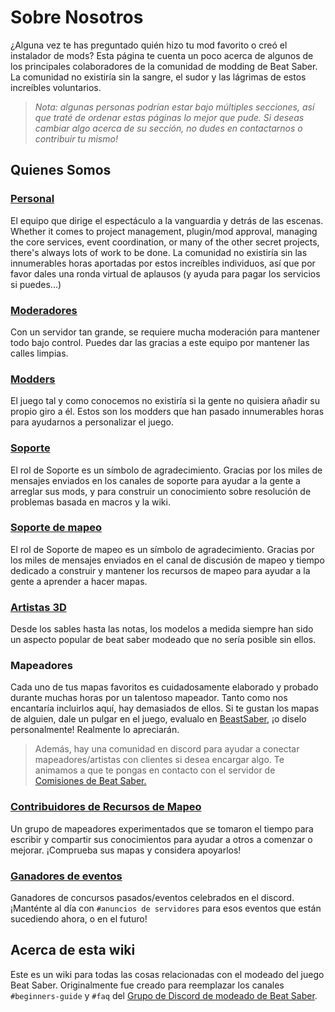 # Sobre Nosotros
¿Alguna vez te has preguntado quién hizo tu mod favorito o creó el instalador de mods? Esta página te cuenta un poco acerca de algunos de los principales colaboradores de la comunidad de modding de Beat Saber. La comunidad no existiría sin la sangre, el sudor y las lágrimas de estos increíbles voluntarios.

> *Nota: algunas personas podrían estar bajo múltiples secciones, así que traté de ordenar estas páginas lo mejor que pude. Si deseas cambiar algo acerca de su sección, no dudes en contactarnos o contribuir tu mismo!*

## Quienes Somos

### [Personal](./staff.md)
El equipo que dirige el espectáculo a la vanguardia y detrás de las escenas. Whether it comes to project management, plugin/mod approval, managing the core services, event coordination, or many of the other secret projects, there's always lots of work to be done. La comunidad no existiría sin las innumerables horas aportadas por estos increíbles individuos, así que por favor dales una ronda virtual de aplausos (y ayuda para pagar los servicios si puedes...)

### [Moderadores](./moderators.md)
Con un servidor tan grande, se requiere mucha moderación para mantener todo bajo control. Puedes dar las gracias a este equipo por mantener las calles limpias.

### [Modders](./modders.md)
El juego tal y como conocemos no existiría si la gente no quisiera añadir su propio giro a él. Estos son los modders que han pasado innumerables horas para ayudarnos a personalizar el juego.

### [Soporte](./supports.md)
El rol de Soporte es un símbolo de agradecimiento. Gracias por los miles de mensajes enviados en los canales de soporte para ayudar a la gente a arreglar sus mods, y para construir un conocimiento sobre resolución de problemas basada en macros y la wiki.

### [Soporte de mapeo](./mapping-supports.md)
El rol de Soporte de mapeo es un símbolo de agradecimiento. Gracias por los miles de mensajes enviados en el canal de discusión de mapeo y tiempo dedicado a construir y mantener los recursos de mapeo para ayudar a la gente a aprender a hacer mapas.

### [Artistas 3D](./3d-artists.md)
Desde los sables hasta las notas, los modelos a medida siempre han sido un aspecto popular de beat saber modeado que no sería posible sin ellos.

### Mapeadores
Cada uno de tus mapas favoritos es cuidadosamente elaborado y probado durante muchas horas por un talentoso mapeador. Tanto como nos encantaría incluirlos aquí, hay demasiados de ellos. Si te gustan los mapas de alguien, dale un pulgar en el juego, evalualo en [BeastSaber](https://bsaber.com), ¡o diselo personalmente! Realmente lo apreciarán.

> Además, hay una comunidad en discord para ayudar a conectar mapeadores/artistas con clientes si desea encargar algo. Te animamos a que te pongas en contacto con el servidor de [Comisiones de Beat Saber.](https://discord.gg/4RbcH5G)

### [Contribuidores de Recursos de Mapeo](/mapping/mapping-credits.md)
Un grupo de mapeadores experimentados que se tomaron el tiempo para escribir y compartir sus conocimientos para ayudar a otros a comenzar o mejorar. ¡Comprueba sus mapas y considera apoyarlos!

### [Ganadores de eventos](./event-winner.md)
Ganadores de concursos pasados/eventos celebrados en el discord. ¡Manténte al día con `#anuncios de servidores` para esos eventos que están sucediendo ahora, o en el futuro!

## Acerca de esta wiki
Este es un wiki para todas las cosas relacionadas con el modeado del juego Beat Saber. Originalmente fue creado para reemplazar los canales `#beginners-guide` y `#faq` del [Grupo de Discord de modeado de Beat Saber](https://discord.gg/beatsabermods).
